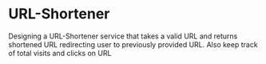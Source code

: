 # URL-Shortener
Designing a URL-Shortener service that takes a valid URL and returns shortened URL redirecting user to previously provided URL.
Also keep track of total visits and clicks on URL
